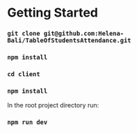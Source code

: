 # Getting Started 

### `git clone git@github.com:Helena-Bali/TableOfStudentsAttendance.git`

### `npm install`

### `cd client`

### `npm install`


In the root project directory run:

### `npm run dev`
